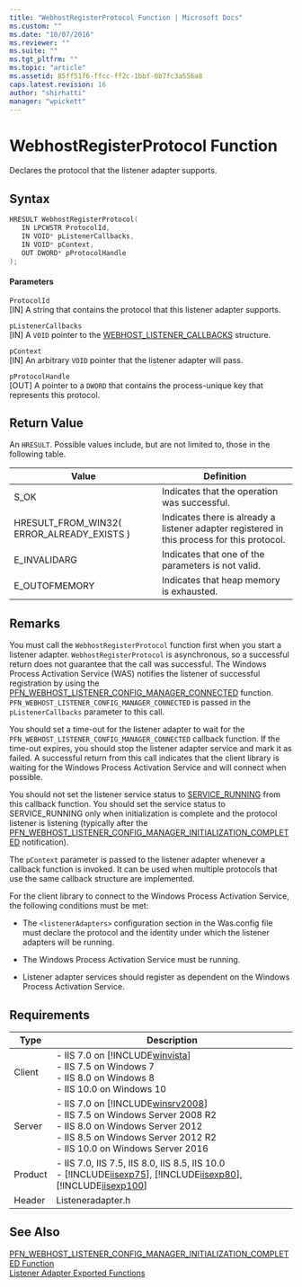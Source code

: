```yaml
---
title: "WebhostRegisterProtocol Function | Microsoft Docs"
ms.custom: ""
ms.date: "10/07/2016"
ms.reviewer: ""
ms.suite: ""
ms.tgt_pltfrm: ""
ms.topic: "article"
ms.assetid: 85ff51f6-ffcc-ff2c-1bbf-0b7fc3a556a8
caps.latest.revision: 16
author: "shirhatti"
manager: "wpickett"
---
```

# WebhostRegisterProtocol Function
Declares the protocol that the listener adapter supports.  
  
## Syntax  
  
```cpp  
HRESULT WebhostRegisterProtocol(  
   IN LPCWSTR ProtocolId,  
   IN VOID* pListenerCallbacks,  
   IN VOID* pContext,  
   OUT DWORD* pProtocolHandle  
);  
```  
  
#### Parameters  
 `ProtocolId`  
 [IN] A string that contains the protocol that this listener adapter supports.  
  
 `pListenerCallbacks`  
 [IN] A `VOID` pointer to the [WEBHOST_LISTENER_CALLBACKS](../../web-development-reference\webdev-native-api-reference/webhost-listener-callbacks-structure.md) structure.  
  
 `pContext`  
 [IN] An arbitrary `VOID` pointer that the listener adapter will pass.  
  
 `pProtocolHandle`  
 [OUT] A pointer to a `DWORD` that contains the process-unique key that represents this protocol.  
  
## Return Value  
 An `HRESULT`. Possible values include, but are not limited to, those in the following table.  
  
|Value|Definition|  
|-----------|----------------|  
|S_OK|Indicates that the operation was successful.|  
|HRESULT_FROM_WIN32( ERROR_ALREADY_EXISTS )|Indicates there is already a listener adapter registered in this process for this protocol.|  
|E_INVALIDARG|Indicates that one of the parameters is not valid.|  
|E_OUTOFMEMORY|Indicates that heap memory is exhausted.|  
  
## Remarks  
 You must call the `WebhostRegisterProtocol` function first when you start a listener adapter. `WebhostRegisterProtocol` is asynchronous, so a successful return does not guarantee that the call was successful. The Windows Process Activation Service (WAS) notifies the listener of successful registration by using the [PFN_WEBHOST_LISTENER_CONFIG_MANAGER_CONNECTED](../../web-development-reference\webdev-native-api-reference/pfn-webhost-listener-config-manager-connected-function.md) function. `PFN_WEBHOST_LISTENER_CONFIG_MANAGER_CONNECTED` is passed in the `pListenerCallbacks` parameter to this call.  
  
 You should set a time-out for the listener adapter to wait for the `PFN_WEBHOST_LISTENER_CONFIG_MANAGER_CONNECTED` callback function. If the time-out expires, you should stop the listener adapter service and mark it as failed. A successful return from this call indicates that the client library is waiting for the Windows Process Activation Service and will connect when possible.  
  
 You should not set the listener service status to [SERVICE_RUNNING](http://go.microsoft.com/fwlink/?LinkId=63964) from this callback function. You should set the service status to SERVICE_RUNNING only when initialization is complete and the protocol listener is listening (typically after the [PFN_WEBHOST_LISTENER_CONFIG_MANAGER_INITIALIZATION_COMPLETED](../../web-development-reference\webdev-native-api-reference/pfn-webhost-listener-config-manager-initialization-completed-function.md) notification).  
  
 The `pContext` parameter is passed to the listener adapter whenever a callback function is invoked. It can be used when multiple protocols that use the same callback structure are implemented.  
  
 For the client library to connect to the Windows Process Activation Service, the following conditions must be met:  
  
-   The `<listenerAdapters>` configuration section in the Was.config file must declare the protocol and the identity under which the listener adapters will be running.  
  
-   The Windows Process Activation Service must be running.  
  
-   Listener adapter services should register as dependent on the Windows Process Activation Service.  
  
## Requirements  
  
|Type|Description|  
|----------|-----------------|  
|Client|-   IIS 7.0 on [!INCLUDE[winvista](../../wmi-provider/includes/winvista-md.md)]<br />-   IIS 7.5 on Windows 7<br />-   IIS 8.0 on Windows 8<br />-   IIS 10.0 on Windows 10|  
|Server|-   IIS 7.0 on [!INCLUDE[winsrv2008](../../wmi-provider/includes/winsrv2008-md.md)]<br />-   IIS 7.5 on Windows Server 2008 R2<br />-   IIS 8.0 on Windows Server 2012<br />-   IIS 8.5 on Windows Server 2012 R2<br />-   IIS 10.0 on Windows Server 2016|  
|Product|-   IIS 7.0, IIS 7.5, IIS 8.0, IIS 8.5, IIS 10.0<br />-   [!INCLUDE[iisexp75](../../web-development-reference/native-code-api-reference/includes/iisexp75-md.md)], [!INCLUDE[iisexp80](../../web-development-reference/native-code-api-reference/includes/iisexp80-md.md)], [!INCLUDE[iisexp100](../../web-development-reference/native-code-api-reference/includes/iisexp100-md.md)]|  
|Header|Listeneradapter.h|  
  
## See Also  
 [PFN_WEBHOST_LISTENER_CONFIG_MANAGER_INITIALIZATION_COMPLETED Function](../../web-development-reference\webdev-native-api-reference/pfn-webhost-listener-config-manager-initialization-completed-function.md)   
 [Listener Adapter Exported Functions](../../web-development-reference\webdev-native-api-reference/listener-adapter-exported-functions.md)